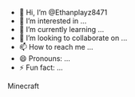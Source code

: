 - 👋 Hi, I’m @Ethanplayz8471
- 👀 I’m interested in ...
- 🌱 I’m currently learning ...
- 💞️ I’m looking to collaborate on ...
- 📫 How to reach me ...
- 😄 Pronouns: ...
- ⚡ Fun fact: ...

<!---
Ethanplayz8471/Ethanplayz8471 is a ✨ special ✨ repository because its `README.md` (this file) appears on your GitHub profile.
You can click the Preview link to take a look at your changes.
---> Minecraft 

